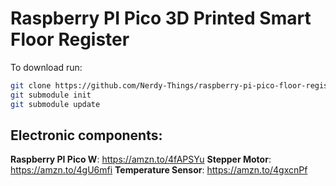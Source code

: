 # Raspberry PI Pico 3D Printed Smart Floor Register

To download run:
```bash
git clone https://github.com/Nerdy-Things/raspberry-pi-pico-floor-register-cross-platform.git
git submodule init
git submodule update
```

## Electronic components:

**Raspberry PI Pico W**: https://amzn.to/4fAPSYu
**Stepper Motor**: https://amzn.to/4gU6mfi
**Temperature Sensor**: https://amzn.to/4gxcnPf
